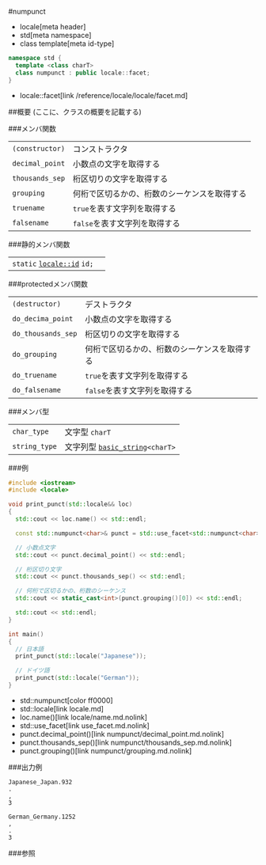 #numpunct
* locale[meta header]
* std[meta namespace]
* class template[meta id-type]

```cpp
namespace std {
  template <class charT>
  class numpunct : public locale::facet;
}
```
* locale::facet[link /reference/locale/locale/facet.md]

##概要
(ここに、クラスの概要を記載する)

###メンバ関数

| | |
|----------------------------|--------------------------------------------------------------------|
| `(constructor)` | コンストラクタ |
| `decimal_point` | 小数点の文字を取得する |
| `thousands_sep` | 桁区切りの文字を取得する |
| `grouping` | 何桁で区切るかの、桁数のシーケンスを取得する |
| `truename` | `true`を表す文字列を取得する |
| `falsename` | `false`を表す文字列を取得する |

###静的メンバ関数

| | |
|---------------------------------------------------------------------------------------------------------------------------------------------------------------------------------------------------------------------------------------------------------------|--|
| `static` [`locale::id`](/reference/locale/locale/id.md) `id;` |  |

###protectedメンバ関数

| | |
|-------------------------------|--------------------------------------------------------------------|
| `(destructor)` | デストラクタ |
| `do_decima_point` | 小数点の文字を取得する |
| `do_thousands_sep` | 桁区切りの文字を取得する |
| `do_grouping` | 何桁で区切るかの、桁数のシーケンスを取得する |
| `do_truename` | `true`を表す文字列を取得する |
| `do_falsename` | `false`を表す文字列を取得する |

###メンバ型

| | |
|--------------------------|----------------------------------------------------------------------------------------------------------------------------------|
| `char_type` | 文字型 `charT` |
| `string_type` | 文字列型 [`basic_string`](/reference/string/basic_string.md)`<charT>` |

###例

```cpp
#include <iostream>
#include <locale>

void print_punct(std::locale&& loc)
{
  std::cout << loc.name() << std::endl;

  const std::numpunct<char>& punct = std::use_facet<std::numpunct<char> >(loc);

  // 小数点文字
  std::cout << punct.decimal_point() << std::endl;

  // 桁区切り文字
  std::cout << punct.thousands_sep() << std::endl;

  // 何桁で区切るかの、桁数のシーケンス
  std::cout << static_cast<int>(punct.grouping()[0]) << std::endl;

  std::cout << std::endl;
}

int main()
{
  // 日本語
  print_punct(std::locale("Japanese"));

  // ドイツ語
  print_punct(std::locale("German"));
}
```
* std::numpunct[color ff0000]
* std::locale[link locale.md]
* loc.name()[link locale/name.md.nolink]
* std::use_facet[link use_facet.md.nolink]
* punct.decimal_point()[link numpunct/decimal_point.md.nolink]
* punct.thousands_sep()[link numpunct/thousands_sep.md.nolink]
* punct.grouping()[link numpunct/grouping.md.nolink]

###出力例
```
Japanese_Japan.932
.
,
3

German_Germany.1252
,
.
3
```

###参照

